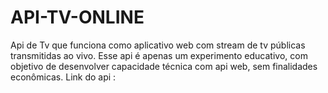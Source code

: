 # API-TV-ONLINE
Api de Tv que funciona como aplicativo web com stream de tv públicas transmitidas ao vivo.
Esse api é apenas um experimento educativo, com objetivo de desenvolver capacidade técnica com api web, sem finalidades econômicas. 
Link do api : 
